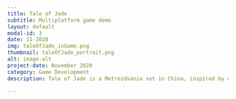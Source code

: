 ```yaml
---
title: Tale of Jade
subtitle: Multiplatform game demo
layout: default
modal-id: 3
date: 11-2020
img: taleOfJade_inGame.png
thumbnail: taleOfJade_portrait.png
alt: image-alt
project-date: November 2020
category: Game Development
description: Tale of Jade is a Metroidvania set in China, inspired by our own reinterpretation of the mythical age of the Three Kingdoms. Every skill is designed to interact with the rest, allowing the player to creatively overcome the different challenges that the game offers. To use these powers, the player will have to perform specific sequences of buttons assigned to them.

---
```

